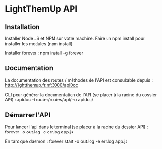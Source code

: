 # LightThemUp API

## Installation

Installer Node JS et NPM sur votre machine.
  Faire un npm install pour installer les modules (npm install)

Installer forever :
  npm install -g forever

## Documentation

La documentation des routes / méthodes de l'API est consultable depuis :
http://lightthemup.fr.nf:3000/apiDoc

CLI pour générer la documentation de l'API (se placer à la racine du dossier API) :
  apidoc -i router/routes/api/ -o apidoc/

## Démarrer l'API
Pour lancer l'api dans le terminal (se placer à la racine du dossier API) :
  forever -o out.log -e err.log app.js

En tant que daemon :
  forever start -o out.log -e err.log app.js
